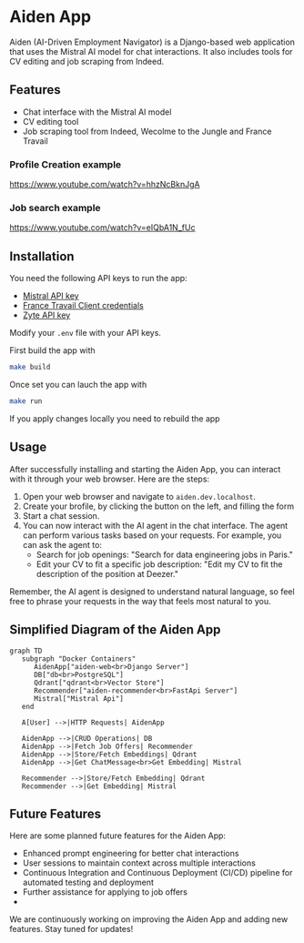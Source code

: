 # Aiden App

Aiden (AI-Driven Employment Navigator) is a Django-based web application that uses the Mistral AI model for chat interactions. It also includes tools for CV editing and job scraping from Indeed.

## Features

- Chat interface with the Mistral AI model
- CV editing tool
- Job scraping tool from Indeed, Wecolme to the Jungle and France Travail

### Profile Creation example
https://www.youtube.com/watch?v=hhzNcBknJgA

### Job search example

https://www.youtube.com/watch?v=eIQbA1N_fUc


## Installation

You need the following API keys to run the app:
   - [Mistral API key](https://mistral.ai)
   - [France Travail Client credentials](https://france-travail.io)
   - [Zyte API key](https://zyte.com)

Modify your `.env` file with your API keys.

First build the app with
```bash
make build
```

Once set you can lauch the app with
```bash
make run
```
If you apply changes locally you need to rebuild the app

## Usage

After successfully installing and starting the Aiden App, you can interact with it through your web browser. Here are the steps:

1. Open your web browser and navigate to `aiden.dev.localhost`.
2. Create your brofile, by clicking the button on the left, and filling the form
3. Start a chat session.
4. You can now interact with the AI agent in the chat interface. The agent can perform various tasks based on your requests. For example, you can ask the agent to:
   - Search for job openings: "Search for data engineering jobs in Paris."
   - Edit your CV to fit a specific job description: "Edit my CV to fit the description of the position at Deezer."

Remember, the AI agent is designed to understand natural language, so feel free to phrase your requests in the way that feels most natural to you.


## Simplified Diagram of the Aiden App
```mermaid
graph TD
   subgraph "Docker Containers"
      AidenApp["aiden-web<br>Django Server"]
      DB["db<br>PostgreSQL"]
      Qdrant["qdrant<br>Vector Store"]
      Recommender["aiden-recommender<br>FastApi Server"]
      Mistral["Mistral Api"]
   end

   A[User] -->|HTTP Requests| AidenApp

   AidenApp -->|CRUD Operations| DB
   AidenApp -->|Fetch Job Offers| Recommender
   AidenApp -->|Store/Fetch Embeddings| Qdrant
   AidenApp -->|Get ChatMessage<br>Get Embedding| Mistral

   Recommender -->|Store/Fetch Embedding| Qdrant
   Recommender -->|Get Embedding| Mistral
```

## Future Features
Here are some planned future features for the Aiden App:
- Enhanced prompt engineering for better chat interactions
- User sessions to maintain context across multiple interactions
- Continuous Integration and Continuous Deployment (CI/CD) pipeline for automated testing and deployment
- Further assistance for applying to job offers
-

We are continuously working on improving the Aiden App and adding new features. Stay tuned for updates!
